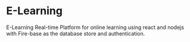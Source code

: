 # E-Learning
E-Learning Real-time Platform for online learning using react and nodejs with Fire-base as the database store and authentication.
